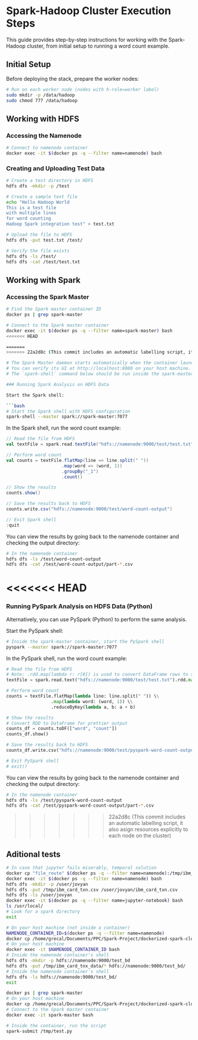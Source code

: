 # Spark-Hadoop Cluster Execution Steps

This guide provides step-by-step instructions for working with the Spark-Hadoop cluster, from initial setup to running a word count example.

## Initial Setup

Before deploying the stack, prepare the worker nodes:

```bash
# Run on each worker node (nodes with h-role=worker label)
sudo mkdir -p /data/hadoop
sudo chmod 777 /data/hadoop
```

## Working with HDFS

### Accessing the Namenode

```bash
# Connect to namenode container
docker exec -it $(docker ps -q --filter name=namenode) bash
```

### Creating and Uploading Test Data

```bash
# Create a test directory in HDFS
hdfs dfs -mkdir -p /test

# Create a sample text file
echo "Hello Hadoop World
This is a test file
with multiple lines
for word counting
Hadoop Spark integration test" > test.txt

# Upload the file to HDFS
hdfs dfs -put test.txt /test/

# Verify the file exists
hdfs dfs -ls /test/
hdfs dfs -cat /test/test.txt
```

## Working with Spark

### Accessing the Spark Master

```bash
# Find the Spark master container ID
docker ps | grep spark-master

# Connect to the Spark master container
docker exec -it $(docker ps -q --filter name=spark-master) bash
<<<<<<< HEAD

=======
>>>>>>> 22a2d8c (This commit includes an automatic labelling script, it also asign resources explicitly to each node on the cluster)

# The Spark Master daemon starts automatically when the container launches.
# You can verify its UI at http://localhost:8080 on your host machine.
# The `spark-shell` command below should be run inside the spark-master container's bash prompt.

### Running Spark Analysis on HDFS Data

Start the Spark shell:

```bash
# Start the Spark shell with HDFS configuration
spark-shell --master spark://spark-master:7077
```

In the Spark shell, run the word count example:

```scala
// Read the file from HDFS
val textFile = spark.read.textFile("hdfs://namenode:9000/test/test.txt")

// Perform word count
val counts = textFile.flatMap(line => line.split(" "))
                     .map(word => (word, 1))
                     .groupBy("_1")
                     .count()

// Show the results
counts.show()

// Save the results back to HDFS
counts.write.csv("hdfs://namenode:9000/test/word-count-output")

// Exit Spark shell
:quit
```

You can view the results by going back to the namenode container and checking the output directory:

```bash
# In the namenode container
hdfs dfs -ls /test/word-count-output
hdfs dfs -cat /test/word-count-output/part-*.csv
```

<<<<<<< HEAD
=======
### Running PySpark Analysis on HDFS Data (Python)

Alternatively, you can use PySpark (Python) to perform the same analysis.

Start the PySpark shell:

```bash
# Inside the spark-master container, start the PySpark shell
pyspark --master spark://spark-master:7077
```

In the PySpark shell, run the word count example:

```python
# Read the file from HDFS
# Note: .rdd.map(lambda r: r[0]) is used to convert DataFrame rows to simple strings
textFile = spark.read.text("hdfs://namenode:9000/test/test.txt").rdd.map(lambda r: r[0])

# Perform word count
counts = textFile.flatMap(lambda line: line.split(" ")) \\
                 .map(lambda word: (word, 1)) \\
                 .reduceByKey(lambda a, b: a + b)

# Show the results
# Convert RDD to DataFrame for prettier output
counts_df = counts.toDF(["word", "count"])
counts_df.show()

# Save the results back to HDFS
counts_df.write.csv("hdfs://namenode:9000/test/pyspark-word-count-output")

# Exit PySpark shell
# exit()
```

You can view the results by going back to the namenode container and checking the output directory:

```bash
# In the namenode container
hdfs dfs -ls /test/pyspark-word-count-output
hdfs dfs -cat /test/pyspark-word-count-output/part-*.csv
```

>>>>>>> 22a2d8c (This commit includes an automatic labelling script, it also asign resources explicitly to each node on the cluster)
## Aditional tests

```bash
# In case that jupyter fails miserably, temporal solution
docker cp "file_route" $(docker ps -q --filter name=namenode):/tmp/ibm_card_txn.csv
docker exec -it $(docker ps -q --filter name=namenode) bash
hdfs dfs -mkdir -p /user/jovyan
hdfs dfs -put /tmp/ibm_card_txn.csv /user/jovyan/ibm_card_txn.csv
hdfs dfs -ls /user/jovyan
docker exec -it $(docker ps -q --filter name=jupyter-notebook) bash
ls /usr/local/
# Look for a spark directory
exit
```

```bash
# On your host machine (not inside a container)
NAMENODE_CONTAINER_ID=$(docker ps -q --filter name=namenode)
docker cp /home/grecal/Documents/PPC/Spark-Project/dockerized-spark-cluster-set-up/Docs/Data_files $NAMENODE_CONTAINER_ID:/tmp/ibm_card_tnx_data
# On your host machine
docker exec -it $NAMENODE_CONTAINER_ID bash
# Inside the namenode container's shell
hdfs dfs -mkdir -p hdfs://namenode:9000/test_bd
hdfs dfs -put /tmp/ibm_card_tnx_data/* hdfs://namenode:9000/test_bd/
# Inside the namenode container's shell
hdfs dfs -ls hdfs://namenode:9000/test_bd/
exit

docker ps | grep spark-master
# On your host machine
docker cp /home/grecal/Documents/PPC/Spark-Project/dockerized-spark-cluster-set-up/Docs/Test_scripts/test.py spark-master:/tmp/test.py
# Connect to the Spark master container
docker exec -it spark-master bash

# Inside the container, run the script
spark-submit /tmp/test.py
